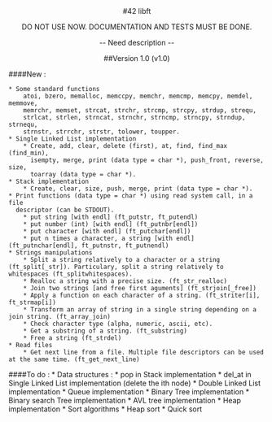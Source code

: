<div style="text-align:center" markdown="1">
#42 libft

DO NOT USE NOW. DOCUMENTATION AND TESTS MUST BE DONE.

-- Need description --

##Version 1.0 (v1.0)</div>
####New :

    * Some standard functions
        atoi, bzero, memalloc, memccpy, memchr, memcmp, memcpy, memdel, memmove,
        memrchr, memset, strcat, strchr, strcmp, strcpy, strdup, strequ,
        strlcat, strlen, strncat, strnchr, strncmp, strncpy, strndup, strnequ,
        strnstr, strrchr, strstr, tolower, toupper.
    * Single Linked List implementation
        * Create, add, clear, delete (first), at, find, find_max (find_min),
          isempty, merge, print (data type = char *), push_front, reverse, size,
          toarray (data type = char *).
    * Stack implementation
        * Create, clear, size, push, merge, print (data type = char *).
    * Print functions (data type = char *) using read system call, in a file
      descriptor (can be STDOUT).
        * put string [with endl] (ft_putstr, ft_putendl)
        * put number (int) [with endl] (ft_putnbr[endl])
        * put character [with endl] (ft_putchar[endl])
        * put n times a character, a string [with endl] (ft_putnchar[endl], ft_putnstr, ft_putnendl)
    * Strings manipulations
        * Split a string relatively to a character or a string (ft_split[_str]). Particulary, split a string relatively to whitespaces (ft_splitwhitespaces).
        * Realloc a string with a precise size. (ft_str_realloc)
        * Join two strings [and free first aguments] (ft_strjoin[_free]) 
        * Apply a function on each character of a string. (ft_striter[i], ft_strmap[i])
        * Transform an array of string in a single string depending on a join string. (ft_array_join)
        * Check character type (alpha, numeric, ascii, etc).
        * Get a substring of a string. (ft_substring) 
        * Free a string (ft_strdel)
    * Read files
        * Get next line from a file. Multiple file descriptors can be used at the same time. (ft_get_next_line)

####To do :
    * Data structures :
        * pop in Stack implementation
        * del_at in Single Linked List implementation (delete the ith node)
        * Double Linked List implementation
        * Queue implementation
        * Binary Tree implementation
        * Binary search Tree implementation
        * AVL tree implementation
        * Heap implementation
    * Sort algorithms
        * Heap sort
        * Quick sort

